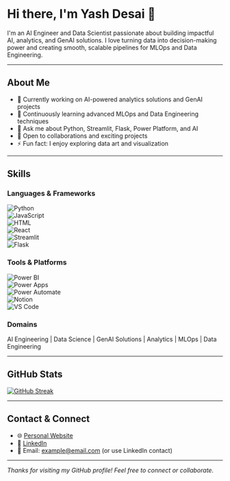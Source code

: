 # Hi there, I'm Yash Desai 👋

I'm an AI Engineer and Data Scientist passionate about building impactful AI, analytics, and GenAI solutions. I love turning data into decision-making power and creating smooth, scalable pipelines for MLOps and Data Engineering.

---

## About Me

- 🔭 Currently working on AI-powered analytics solutions and GenAI projects  
- 🌱 Continuously learning advanced MLOps and Data Engineering techniques  
- 💬 Ask me about Python, Streamlit, Flask, Power Platform, and AI  
- 🤝 Open to collaborations and exciting projects  
- ⚡ Fun fact: I enjoy exploring data art and visualization  

---

## Skills

### Languages & Frameworks  
![Python](https://img.shields.io/badge/-Python-333333?style=flat-square&logo=python)  
![JavaScript](https://img.shields.io/badge/-JavaScript-F7DF1E?style=flat-square&logo=javascript)  
![HTML](https://img.shields.io/badge/-HTML-E34F26?style=flat-square&logo=html5)  
![React](https://img.shields.io/badge/-React-61DAFB?style=flat-square&logo=react)  
![Streamlit](https://img.shields.io/badge/-Streamlit-FF4B4B?style=flat-square&logo=streamlit)  
![Flask](https://img.shields.io/badge/-Flask-000000?style=flat-square&logo=flask)  

### Tools & Platforms  
![Power BI](https://img.shields.io/badge/-Power%20BI-F2C811?style=flat-square&logo=powerbi)  
![Power Apps](https://img.shields.io/badge/-Power%20Apps-742774?style=flat-square&logo=powerapps)  
![Power Automate](https://img.shields.io/badge/-Power%20Automate-0984E3?style=flat-square&logo=microsoft-power-automate)  
![Notion](https://img.shields.io/badge/-Notion-000000?style=flat-square&logo=notion)  
![VS Code](https://img.shields.io/badge/-VS%20Code-007ACC?style=flat-square&logo=visual-studio-code)  

### Domains  
AI Engineering | Data Science | GenAI Solutions | Analytics | MLOps | Data Engineering


---

## GitHub Stats

[![GitHub Streak](https://streak-stats.demolab.com?user=yash-td)](https://git.io/streak-stats)

---

## Contact & Connect

- 🌐 [Personal Website](https://yashdesai.netlify.app)  
- 💼 [LinkedIn](https://www.linkedin.com/in/yash-desai)  
- 📧 Email: example@email.com (or use LinkedIn contact)  

---

*Thanks for visiting my GitHub profile! Feel free to connect or collaborate.*
